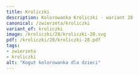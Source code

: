 ```yaml
---
title: Kroliczki
description: Kolorowanka Kroliczki - wariant 28
canonical: /zwierzeta/kroliczki
variant_of: kroliczki
image: /kroliczki/28/kroliczki-28.svg
pdf: /kroliczki/28/kroliczki-28.pdf
tags:
- zwierzeta
- kroliczki
alt: "Kogut kolorowanka dla dzieci"
---
```

